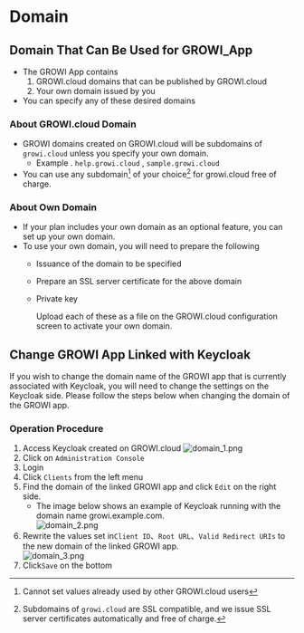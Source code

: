 # Domain

## Domain That Can Be Used for GROWI_App

- The GROWI App contains
    1. GROWI.cloud domains that can be published by GROWI.cloud
    2. Your own domain issued by you
- You can specify any of these desired domains

### About GROWI.cloud Domain

- GROWI domains created on GROWI.cloud will be subdomains of `growi.cloud` unless you specify your own domain.
  - Example . `help.growi.cloud` , `sample.growi.cloud`
- You can use any subdomain[^1] of your choice[^2] for growi.cloud free of charge.

[^1]: Cannot set values already used by other GROWI.cloud users
[^2]: Subdomains of `growi.cloud` are SSL compatible, and we issue SSL server certificates automatically and free of charge.

### About Own Domain

- If your plan includes your own domain as an optional feature, you can set up your own domain.
- To use your own domain, you will need to prepare the following
  - Issuance of the domain to be specified
  - Prepare an SSL server certificate for the above domain
  - Private key

    Upload each of these as a file on the GROWI.cloud configuration screen to activate your own domain.




## Change GROWI App Linked with Keycloak

If you wish to change the domain name of the GROWI app that is currently associated with Keycloak, you will need to change the settings on the Keycloak side.
Please follow the steps below when changing the domain of the GROWI app.

### Operation Procedure

1. Access Keycloak created on GROWI.cloud
![domain_1.png](/assets/images/en/domain_1.png)
2. Click on `Administration Console`
3. Login
4. Click `Clients` from the left menu
5. Find the domain of the linked GROWI app and click `Edit`  on the right side.
    - The image below shows an example of Keycloak running with the domain name growi.example.com.  
![domain_2.png](/assets/images/en/domain_2.png)
6. Rewrite the values set in`Client ID`、`Root URL`、`Valid Redirect URIs` to the new domain of the linked GROWI app.  
![domain_3.png](/assets/images/en/domain_3.png)
7. Click`Save` on the bottom



